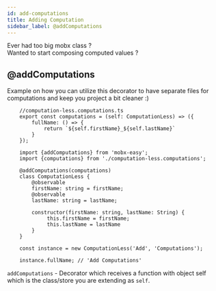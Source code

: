 ```yaml
---
id: add-computations
title: Adding Computation
sidebar_label: @addComputations
---
```

Ever had too big mobx class ? 
<br>
Wanted to start composing computed values ?

## @addComputations

Example on how you can utilize this decorator to have separate files for computations and keep you project a bit cleaner :) 

```
    //computation-less.computations.ts
    export const computations = (self: ComputationLess) => ({
        fullName: () => {
            return `${self.firstName}_${self.lastName}`
        }
    });

    import {addComputations} from 'mobx-easy';
    import {computations} from './computation-less.computations';

    @addComputations(computations)
    class ComputationLess {
        @observable
        firstName: string = firstName;
        @observable
        lastName: string = lastName;

        constructor(firstName: string, lastName: String) {
             this.firstName = firstName;
             this.lastName = lastName
        }
    }

    const instance = new ComputationLess('Add', 'Computations');

    instance.fullName; // 'Add Computations'
```
`addComputations` - Decorator which receives a function with object self which is the class/store you are extending as `self`.
<br>



